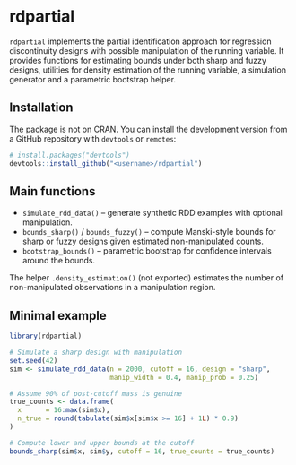 # rdpartial

`rdpartial` implements the partial identification approach for regression discontinuity designs with possible manipulation of the running variable.  It provides functions for estimating bounds under both sharp and fuzzy designs, utilities for density estimation of the running variable, a simulation generator and a parametric bootstrap helper.

## Installation

The package is not on CRAN.  You can install the development version from a GitHub repository with `devtools` or `remotes`:

```r
# install.packages("devtools")
devtools::install_github("<username>/rdpartial")
```

## Main functions

* `simulate_rdd_data()` – generate synthetic RDD examples with optional manipulation.
* `bounds_sharp()` / `bounds_fuzzy()` – compute Manski-style bounds for sharp or fuzzy designs given estimated non-manipulated counts.
* `bootstrap_bounds()` – parametric bootstrap for confidence intervals around the bounds.

The helper `.density_estimation()` (not exported) estimates the number of non-manipulated observations in a manipulation region.

## Minimal example

```r
library(rdpartial)

# Simulate a sharp design with manipulation
set.seed(42)
sim <- simulate_rdd_data(n = 2000, cutoff = 16, design = "sharp",
                         manip_width = 0.4, manip_prob = 0.25)

# Assume 90% of post-cutoff mass is genuine
true_counts <- data.frame(
  x      = 16:max(sim$x),
  n_true = round(tabulate(sim$x[sim$x >= 16] + 1L) * 0.9)
)

# Compute lower and upper bounds at the cutoff
bounds_sharp(sim$x, sim$y, cutoff = 16, true_counts = true_counts)
```

